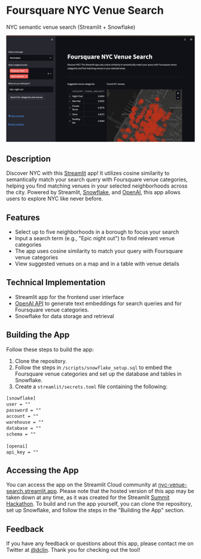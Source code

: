# Foursquare NYC Venue Search
 NYC semantic venue search (Streamlit + Snowflake)

![App screenshot](screenshot.jpg)

## Description
Discover NYC with this [Streamlit](https://streamlit.io) app! It utilizes cosine similarity to semantically match your search query with Foursquare venue categories, helping you find matching venues in your selected neighborhoods across the city. Powered by Streamlit, [Snowflake](https://www.snowflake.com/en/), and [OpenAI](https://openai.com), this app allows users to explore NYC like never before.


## Features
* Select up to five neighborhoods in a borough to focus your search
* Input a search term (e.g., "Epic night out") to find relevant venue categories
* The app uses cosine similarity to match your query with Foursquare venue categories
* View suggested venues on a map and in a table with venue details


## Technical Implementation
* Streamlit app for the frontend user interface
* [OpenAI API](https://platform.openai.com/docs/guides/embeddings) to generate text embeddings for search queries and for Foursquare venue categories. 
* Snowflake for data storage and retrieval


## Building the App 
Follow these steps to build the app: 
1. Clone the repository.
2. Follow the steps in `/scripts/snowflake_setup.sql` to embed the Foursquare venue categories and set up the database and tables in Snowflake.
3. Create a `streamlit/secrets.toml` file containing the following: 
```
[snowflake]
user = ""
password = ""
account = ""
warehouse = ""
database = ""
schema = ""

[openai]
api_key = ""
```

## Accessing the App
You can access the app on the Streamlit Cloud community at [nyc-venue-search.streamlit.app](http://nyc-venue-search.streamlit.app). Please note that the hosted version of this app may be taken down at any time, as it was created for the Streamlit [Summit Hackathon](https://forms.streamlit.io/summit-hackathon). To build and run the app yourself, you can clone the repository, set up Snowflake, and follow the steps in the "Building the App" section.


## Feedback
If you have any feedback or questions about this app, please contact me on Twitter at [@dclin](https://twitter.com/dclin).
Thank you for checking out the tool!
